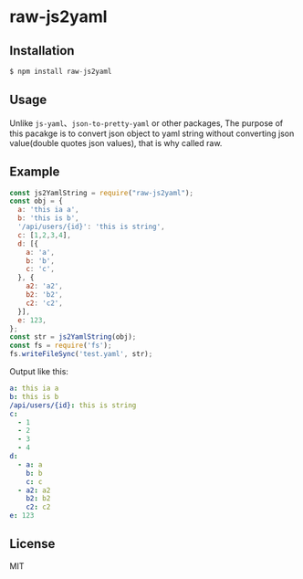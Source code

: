 # raw-js2yaml

## Installation

```js
$ npm install raw-js2yaml
```

## Usage

Unlike `js-yaml`、`json-to-pretty-yaml` or other packages, The purpose of this pacakge is to convert json object to yaml string without converting  json value(double quotes json values), that is why called raw.

## Example

```js
const js2YamlString = require("raw-js2yaml");
const obj = {
  a: 'this ia a',
  b: 'this is b',
  '/api/users/{id}': 'this is string',
  c: [1,2,3,4],
  d: [{
    a: 'a',
    b: 'b',
    c: 'c',
  }, {
    a2: 'a2',
    b2: 'b2',
    c2: 'c2',
  }],
  e: 123,
};
const str = js2YamlString(obj);
const fs = require('fs');
fs.writeFileSync('test.yaml', str);

```

Output like this:

```yaml
a: this ia a
b: this is b
/api/users/{id}: this is string
c:
  - 1
  - 2
  - 3
  - 4
d:
  - a: a
    b: b
    c: c
  - a2: a2
    b2: b2
    c2: c2
e: 123
```

## License

  MIT